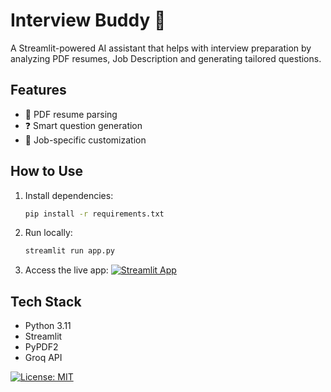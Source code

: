 # Interview Buddy 🤖

A Streamlit-powered AI assistant that helps with interview preparation by analyzing PDF resumes, Job Description and generating tailored questions.

## Features
- 📄 PDF resume parsing
- ❓ Smart question generation
- 🎯 Job-specific customization

## How to Use
1. Install dependencies:
   ```bash
   pip install -r requirements.txt
   ```
2. Run locally:
   ```bash
   streamlit run app.py
   ```
3. Access the live app: [![Streamlit App](https://static.streamlit.io/badges/streamlit_badge_black_white.svg)](https://mock-interview-buddy.streamlit.app/)

## Tech Stack
- Python 3.11
- Streamlit
- PyPDF2
- Groq API

[![License: MIT](https://img.shields.io/badge/License-MIT-yellow.svg)](https://opensource.org/licenses/MIT)